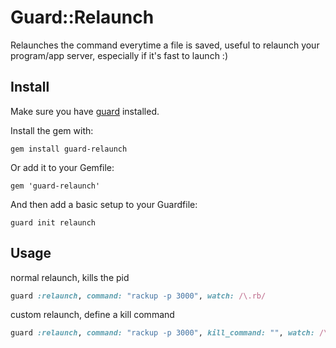 # Guard::Relaunch

Relaunches the command everytime a file is saved, useful to relaunch your program/app server, especially if it's fast to launch :)

## Install

Make sure you have [guard](http://github.com/guard/guard) installed.

Install the gem with:

    gem install guard-relaunch

Or add it to your Gemfile:

    gem 'guard-relaunch'

And then add a basic setup to your Guardfile:

    guard init relaunch


## Usage

normal relaunch, kills the pid

``` ruby
guard :relaunch, command: "rackup -p 3000", watch: /\.rb/
```

custom relaunch, define a kill command

``` ruby
guard :relaunch, command: "rackup -p 3000", kill_command: "", watch: /\.rb/
```